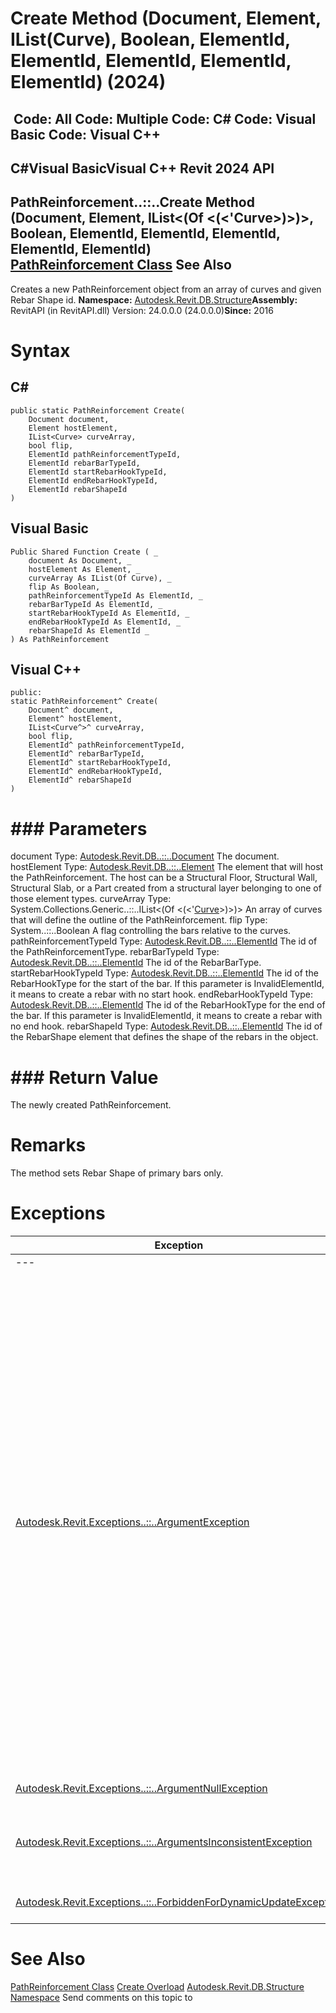 # Create Method (Document, Element, IList(Curve), Boolean, ElementId, ElementId, ElementId, ElementId, ElementId) (2024)

﻿
 Code: All Code: Multiple Code: C# Code: Visual Basic Code: Visual C++   
---  
C#Visual BasicVisual C++
Revit 2024 API  
---  
PathReinforcement..::..Create Method (Document, Element, IList<(Of <(<'Curve>)>)>, Boolean, ElementId, ElementId, ElementId, ElementId, ElementId)  
[PathReinforcement Class](1593a849-b883-73d4-7c02-a2522877d71d.md "PathReinforcement Class") See Also  
---  
Creates a new PathReinforcement object from an array of curves and given Rebar Shape id. 
**Namespace:** [Autodesk.Revit.DB.Structure](d586b341-f687-9d90-e96d-255806b7d4fc.md "Autodesk.Revit.DB.Structure Namespace")**Assembly:** RevitAPI (in RevitAPI.dll) Version: 24.0.0.0 (24.0.0.0)**Since:** 2016 
# Syntax
C#  
---  
```text
public static PathReinforcement Create(
	Document document,
	Element hostElement,
	IList<Curve> curveArray,
	bool flip,
	ElementId pathReinforcementTypeId,
	ElementId rebarBarTypeId,
	ElementId startRebarHookTypeId,
	ElementId endRebarHookTypeId,
	ElementId rebarShapeId
)
```
  
Visual Basic  
---  
```text
Public Shared Function Create ( _
	document As Document, _
	hostElement As Element, _
	curveArray As IList(Of Curve), _
	flip As Boolean, _
	pathReinforcementTypeId As ElementId, _
	rebarBarTypeId As ElementId, _
	startRebarHookTypeId As ElementId, _
	endRebarHookTypeId As ElementId, _
	rebarShapeId As ElementId _
) As PathReinforcement
```
  
Visual C++  
---  
```text
public:
static PathReinforcement^ Create(
	Document^ document, 
	Element^ hostElement, 
	IList<Curve^>^ curveArray, 
	bool flip, 
	ElementId^ pathReinforcementTypeId, 
	ElementId^ rebarBarTypeId, 
	ElementId^ startRebarHookTypeId, 
	ElementId^ endRebarHookTypeId, 
	ElementId^ rebarShapeId
)
```
  
# ### Parameters
document
    Type: [Autodesk.Revit.DB..::..Document](db03274b-a107-aa32-9034-f3e0df4bb1ec.md "Document Class") The document. 
hostElement
    Type: [Autodesk.Revit.DB..::..Element](eb16114f-69ea-f4de-0d0d-f7388b105a16.md "Element Class") The element that will host the PathReinforcement. The host can be a Structural Floor, Structural Wall, Structural Slab, or a Part created from a structural layer belonging to one of those element types. 
curveArray
    Type: System.Collections.Generic..::..IList<(Of <(<'[Curve](400cc9b6-9ff7-de85-6fd8-c20002209d25.md "Curve Class")>)>)> An array of curves that will define the outline of the PathReinforcement. 
flip
    Type: System..::..Boolean A flag controlling the bars relative to the curves. 
pathReinforcementTypeId
    Type: [Autodesk.Revit.DB..::..ElementId](44f3f7b1-3229-3404-93c9-dc5e70337dd6.md "ElementId Class") The id of the PathReinforcementType. 
rebarBarTypeId
    Type: [Autodesk.Revit.DB..::..ElementId](44f3f7b1-3229-3404-93c9-dc5e70337dd6.md "ElementId Class") The id of the RebarBarType. 
startRebarHookTypeId
    Type: [Autodesk.Revit.DB..::..ElementId](44f3f7b1-3229-3404-93c9-dc5e70337dd6.md "ElementId Class") The id of the RebarHookType for the start of the bar. If this parameter is InvalidElementId, it means to create a rebar with no start hook. 
endRebarHookTypeId
    Type: [Autodesk.Revit.DB..::..ElementId](44f3f7b1-3229-3404-93c9-dc5e70337dd6.md "ElementId Class") The id of the RebarHookType for the end of the bar. If this parameter is InvalidElementId, it means to create a rebar with no end hook. 
rebarShapeId
    Type: [Autodesk.Revit.DB..::..ElementId](44f3f7b1-3229-3404-93c9-dc5e70337dd6.md "ElementId Class") The id of the RebarShape element that defines the shape of the rebars in the object. 
# ### Return Value
The newly created PathReinforcement. 
# Remarks
The method sets Rebar Shape of primary bars only. 
# Exceptions
| Exception | Condition |
| --- | --- |
| --- | --- |
| [Autodesk.Revit.Exceptions..::..ArgumentException](2e6e4206-97a8-dd4b-df5d-4269f4bb6088.md "ArgumentException Class") | The input curveArray is empty. -or- The input curveArray contains at least one helical curve and is not supported for this operation. -or- The element hostElement was not found in the given document. -or- the host Element is not a valid host for Area Reinforcement, Path Reinforcement, Fabric Area or Fabric Sheet. -or- The structural rebar is not within area and path reinforcement. -or- curves in curveArray are not continuous and open. -or- pathReinforcementTypeId should refer to an Path Reinforcement Type element. -or- rebarBarTypeId should refer to an RebarBarType element. -or- startRebarHookTypeId should be invalid or refer to an RebarHookType element. -or- endRebarHookTypeId should be invalid or refer to an RebarHookType element. -or- rebarShapeId should refer to two dimensional Rebar Shape element with segments forming only right angles. |
| [Autodesk.Revit.Exceptions..::..ArgumentNullException](631e1424-60f4-929b-4e52-dda9dcd26316.md "ArgumentNullException Class") | A non-optional argument was null |
| [Autodesk.Revit.Exceptions..::..ArgumentsInconsistentException](05972c68-fa6d-3a83-d720-ad84fbc4780f.md "ArgumentsInconsistentException Class") | startRebarHookTypeId cannot be set for given rebar shape. -or- endRebarHookTypeId cannot be set for given rebar shape. |
| [Autodesk.Revit.Exceptions..::..ForbiddenForDynamicUpdateException](c5b911f6-1e8f-2cd4-6965-286f41221fe0.md "ForbiddenForDynamicUpdateException Class") | This method may not be called during dynamic update. |

# See Also
[PathReinforcement Class](1593a849-b883-73d4-7c02-a2522877d71d.md "PathReinforcement Class")
[Create Overload](073bd440-fbd7-5185-994c-224e7c52b172.md "Create Method")
[Autodesk.Revit.DB.Structure Namespace](d586b341-f687-9d90-e96d-255806b7d4fc.md "Autodesk.Revit.DB.Structure Namespace")
Send comments on this topic to 